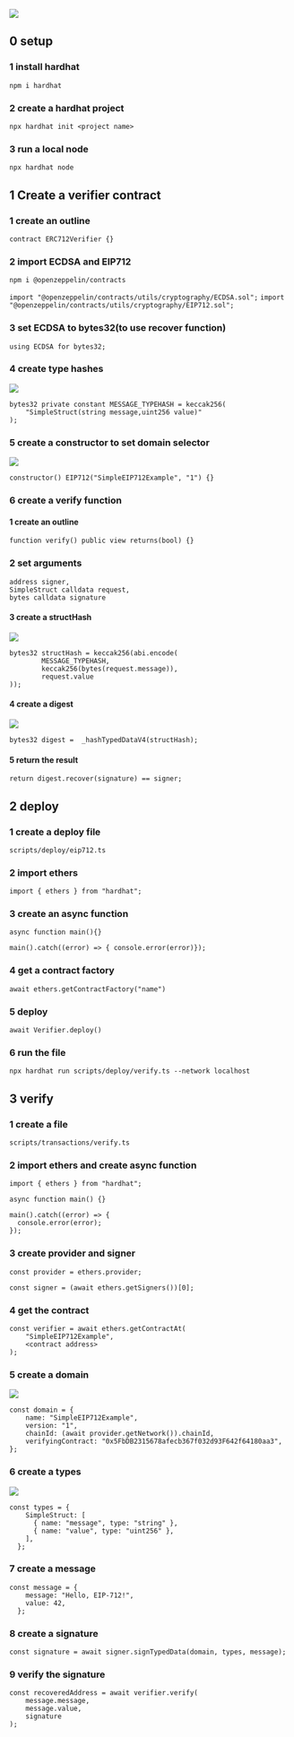 ![](./images/0.png)

## 0 setup

### 1 install hardhat

`npm i hardhat`

### 2 create a hardhat project

`npx hardhat init <project name>`

### 3 run a local node

`npx hardhat node`

## 1 Create a verifier contract

### 1 create an outline

`contract ERC712Verifier {}`

### 2 import ECDSA and EIP712

`npm i @openzeppelin/contracts`

`import "@openzeppelin/contracts/utils/cryptography/ECDSA.sol";`
`import "@openzeppelin/contracts/utils/cryptography/EIP712.sol";`

### 3 set ECDSA to bytes32(to use recover function)

`using ECDSA for bytes32;`

### 4 create type hashes

![](./images/1.png)

```
bytes32 private constant MESSAGE_TYPEHASH = keccak256(
    "SimpleStruct(string message,uint256 value)"
);
```

### 5 create a constructor to set domain selector

![](./images/2.png)

`constructor() EIP712("SimpleEIP712Example", "1") {}`

### 6 create a verify function

#### 1 create an outline

`function verify() public view returns(bool) {}`

### 2 set arguments

```
address signer,
SimpleStruct calldata request,
bytes calldata signature
```

#### 3 create a structHash

![](./images/3.png)

```
bytes32 structHash = keccak256(abi.encode(
        MESSAGE_TYPEHASH,
        keccak256(bytes(request.message)),
        request.value
));
```

#### 4 create a digest

![](./images/4.png)

```
bytes32 digest =  _hashTypedDataV4(structHash);
```

#### 5 return the result

`return digest.recover(signature) == signer;`

## 2 deploy

### 1 create a deploy file

`scripts/deploy/eip712.ts`

### 2 import ethers

`import { ethers } from "hardhat";`

### 3 create an async function

```
async function main(){}

main().catch((error) => { console.error(error)});
```

### 4 get a contract factory

`await ethers.getContractFactory("name")`

### 5 deploy

`await Verifier.deploy()`

### 6 run the file

`npx hardhat run scripts/deploy/verify.ts --network localhost`

## 3 verify

### 1 create a file

`scripts/transactions/verify.ts`

### 2 import ethers and create async function

```
import { ethers } from "hardhat";

async function main() {}

main().catch((error) => {
  console.error(error);
});
```

### 3 create provider and signer

```
const provider = ethers.provider;

const signer = (await ethers.getSigners())[0];
```

### 4 get the contract

```
const verifier = await ethers.getContractAt(
    "SimpleEIP712Example",
    <contract address>
);
```

### 5 create a domain

![](./images/5.png)

```
const domain = {
    name: "SimpleEIP712Example",
    version: "1",
    chainId: (await provider.getNetwork()).chainId,
    verifyingContract: "0x5FbDB2315678afecb367f032d93F642f64180aa3",
};

```

### 6 create a types

![](./images/6.png)

```
const types = {
    SimpleStruct: [
      { name: "message", type: "string" },
      { name: "value", type: "uint256" },
    ],
  };
```

### 7 create a message

```
const message = {
    message: "Hello, EIP-712!",
    value: 42,
  };
```

### 8 create a signature

`const signature = await signer.signTypedData(domain, types, message);`

### 9 verify the signature

```
const recoveredAddress = await verifier.verify(
    message.message,
    message.value,
    signature
);
```
